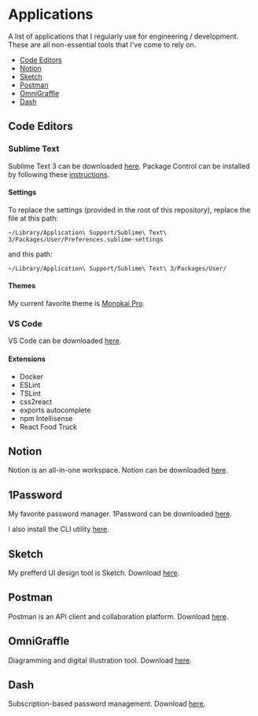 # Applications 

A list of applications that I regularly use for engineering / development. These are all non-essential tools that I've come to rely on. 

* [Code Editors](#code-editors)
* [Notion](#notion)
* [Sketch](#sketch)
* [Postman](#postman)
* [OmniGraffle](#omnigraffle)
* [Dash](#dash)

## Code Editors

### Sublime Text

Sublime Text 3 can be downloaded [here](https://www.sublimetext.com/3). Package Control can be installed by following these [instructions](https://packagecontrol.io/installation).

#### Settings

To replace the settings (provided in the root of this repository), replace the file at this path:

```
~/Library/Application\ Support/Sublime\ Text\ 3/Packages/User/Preferences.sublime-settings
```

and this path:

```
~/Library/Application\ Support/Sublime\ Text\ 3/Packages/User/
```

#### Themes

My current favorite theme is [Monokai Pro](https://packagecontrol.io/packages/Theme%20-%20Monokai%20Pro).

### VS Code

VS Code can be downloaded [here](https://code.visualstudio.com/download).

#### Extensions

* Docker 
* ESLint
* TSLint
* css2react
* exports autocomplete
* npm Intellisense 
* React Food Truck 

## Notion 

Notion is an all-in-one workspace. Notion can be downloaded [here](https://www.notion.so/).

## 1Password

My favorite password manager. 1Password can be downloaded [here](https://1password.com/).

I also install the CLI utility [here](https://support.1password.com/command-line-getting-started/).

## Sketch 

My prefferd UI design tool is Sketch. Download [here](https://www.sketch.com/).

## Postman 

Postman is an API client and collaboration platform. Download [here](https://www.getpostman.com/). 

## OmniGraffle 

Diagramming and digital illustration tool. Download [here](https://www.omnigroup.com/omnigraffle/).

## Dash 

Subscription-based password management. Download [here](https://www.dashlane.com/).